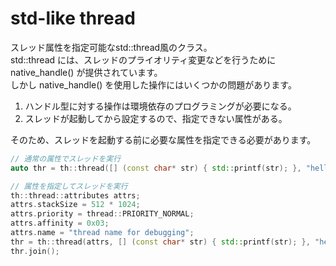 # std-like thread
スレッド属性を指定可能なstd::thread風のクラス。  
std::thread には、スレッドのプライオリティ変更などを行うために native_handle() が提供されています。  
しかし native_handle() を使用した操作にはいくつかの問題があります。

1. ハンドル型に対する操作は環境依存のプログラミングが必要になる。
1. スレッドが起動してから設定するので、指定できない属性がある。

そのため、スレッドを起動する前に必要な属性を指定できる必要があります。
```cpp
// 通常の属性でスレッドを実行
auto thr = th::thread([] (const char* str) { std::printf(str); }, "hello, world");

// 属性を指定してスレッドを実行
th::thread::attributes attrs;
attrs.stackSize = 512 * 1024;
attrs.priority = thread::PRIORITY_NORMAL;
attrs.affinity = 0x03;
attrs.name = "thread name for debugging";
thr = th::thread(attrs, [] (const char* str) { std::printf(str); }, "hello, world");
thr.join();
```
